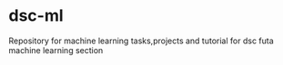 # dsc-ml
Repository for machine learning tasks,projects and tutorial for dsc futa machine learning section

